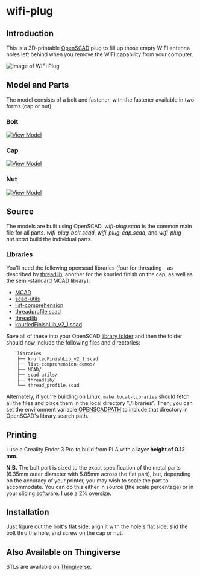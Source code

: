 # wifi-plug

## Introduction

This is a 3D-printable [OpenSCAD](https://openscad.org/) plug to fill up those
empty WIFI antenna holes left behind when you remove the WIFI capability from
your computer.

![Image of WIFI Plug](../media/media/mount-view.jpg?raw=true "Glorious WIFI Plug")

## Model and Parts

The model consists of a bolt and fastener, with the fastener available in two
forms (cap or nut).

### Bolt

[![View Model](../media/media/wifi-plug-bolt.icon.png)](../media/media/wifi-plug-bolt.stl "View Model of WIFI Plug Bolt")

### Cap

[![View Model](../media/media/wifi-plug-cap.icon.png)](../media/media/wifi-plug-cap.stl "View Model of WIFI Plug Cap")

### Nut

[![View Model](../media/media/wifi-plug-nut.icon.png)](../media/media/wifi-plug-nut.stl "View Model of WIFI Plug Nut")

## Source

The models are built using OpenSCAD. *wifi-plug.scad* is the common main file
for all parts. *wifi-plug-bolt.scad*, *wifi-plug-cap.scad*, and *wifi-plug-nut.scad*
build the individual parts.

### Libraries

You'll need the following openscad libraries (four for threading - as described
by [threadlib](https://github.com/adrianschlatter/threadlib), another
for the knurled finish on the cap, as well as the semi-standard MCAD
library):

- [MCAD](https://github.com/openscad/MCAD)
- [scad-utils](https://github.com/openscad/scad-utils)
- [list-comprehension](https://github.com/openscad/list-comprehension-demos)
- [threadprofile.scad](https://github.com/MisterHW/IoP-satellite/blob/master/OpenSCAD%20bottle%20threads/thread_profile.scad)
- [threadlib](https://github.com/adrianschlatter/threadlib)
- [knurledFinishLib\_v2\_1.scad](https://www.thingiverse.com/thing:4146258)

Save all of these into your OpenSCAD [library folder](https://wikibooks.org/wiki/OpenSCAD_User_Manual/Libraries)
and then the folder should now include the following files and directories:

```
    libraries
    ├── knurledFinishLib_v2_1.scad
    ├── list-comprehension-demos/
    ├── MCAD/
    ├── scad-utils/
    ├── threadlib/
    └── thread_profile.scad
```

Alternately, if you're building on Linux, `make local-libraries` should fetch all the files
and place them in the local directory "./libraries". Then, you can set the environment variable
[OPENSCADPATH](https://wikibooks.org/wiki/OpenSCAD_User_Manual/Libraries#Setting_OPENSCADPATH)
to include that directory in OpenSCAD's library search path.

## Printing

I use a Creality Ender 3 Pro to build from PLA with a **layer height of 0.12 mm**.

**N.B.** The bolt part is sized to the exact specification of the metal parts
(6.35mm outer diameter with 5.85mm across the flat part), but, depending on the
accuracy of your printer, you may wish to scale the part to accommodate. You can
do this either in source (the scale percentage) or in your slicing software. I
use a 2% oversize.

## Installation

Just figure out the bolt's flat side, align it with the hole's flat side, slid
the bolt thru the hole, and screw on the cap or nut.

## Also Available on Thingiverse

STLs are available on [Thingiverse](https://www.thingiverse.com/thing:).
